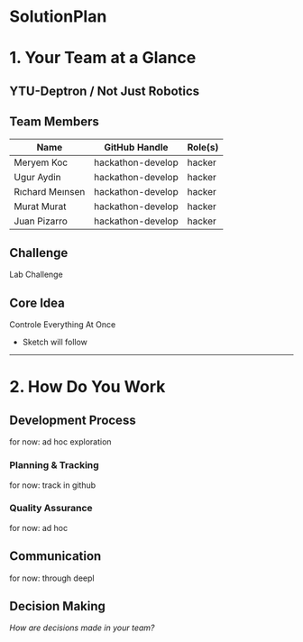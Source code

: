 # SolutionPlan

# 1. Your Team at a Glance

## YTU-Deptron / Not Just Robotics

## Team Members  
| Name | GitHub Handle | Role(s) |
|-------|---------------|---------|
| Meryem Koc | hackathon-develop | hacker |
| Ugur Aydin | hackathon-develop | hacker |
| Rıchard Meınsen | hackathon-develop | hacker |
| Murat Murat | hackathon-develop | hacker |
| Juan Pizarro | hackathon-develop | hacker |

## Challenge  
Lab Challenge

## Core Idea  
Controle Everything At Once 

- Sketch will follow

---

# 2. How Do You Work

## Development Process  

for now: ad hoc exploration 

### Planning & Tracking  

for now: track in github 

### Quality Assurance  

for now: ad hoc

## Communication  

for now: through deepl

## Decision Making  
*How are decisions made in your team?*
